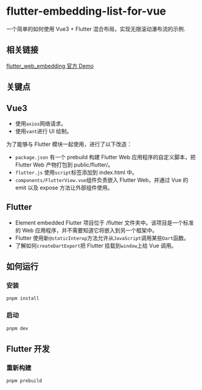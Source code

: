 # flutter-embedding-list-for-vue

一个简单的如何使用 Vue3 + Flutter 混合布局，实现无限滚动瀑布流的示例.

## 相关链接

[flutter_web_embedding 官方 Demo](https://github.com/flutter/samples/tree/main/web_embedding)

## 关键点

## Vue3

- 使用`axios`网络请求。
- 使用`vant`进行 UI 绘制。

为了能够与 Flutter 模块一起使用，进行了以下改造：

- `package.json` 有一个 prebuild 构建 Flutter Web 应用程序的自定义脚本，把 Flutter Web 产物打包到 public/flutter/。
- `flutter.js` 使用`script`标签添加到 index.html 中。
- `components/FlutterView.vue`组件负责嵌入 Flutter Web，并通过 Vue 的 emit 以及 expose 方法让外部组件使用。

## Flutter

- Element embedded Flutter 项目位于 /flutter 文件夹中。该项目是一个标准的 Web 应用程序，并不需要知道它将嵌入到另一个框架中。
- Flutter 使用新`@staticInterop`方法允许从`JavaScript`调用某些`Dart`函数。
- 了解如何`createDartExport`把 Flutter 挂载到`window`上给 Vue 调用。

## 如何运行

### 安装

```sh
pnpm install
```

### 启动

```sh
pnpm dev
```

## Flutter 开发

### 重新构建

```sh
pnpm prebuild
```
